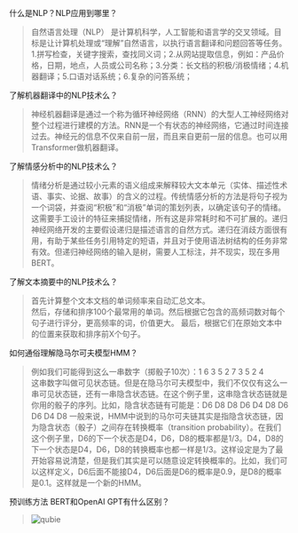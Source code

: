 什么是NLP？NLP应用到哪里？  
> 自然语言处理（NLP） 是计算机科学，人工智能和语言学的交叉领域。目标是让计算机处理或“理解”自然语言，以执行语言翻译和问题回答等任务。
> 1.拼写检查，关键字搜索，查找同义词；2.从网站提取信息，例如：产品价格，日期，地点，人员或公司名称；3.分类：长文档的积极/消极情绪；4.机器翻译；5.口语对话系统；6.复杂的问答系统；

了解机器翻译中的NLP技术么？
> 神经机器翻译是通过一个称为循环神经网络（RNN）的大型人工神经网络对整个过程进行建模的方法。RNN是一个有状态的神经网络，它通过时间连接过去。神经元的信息不仅来自前一层，而且来自更前一层的信息。也可以用Transformer做机器翻译。  

了解情感分析中的NLP技术么？
> 情绪分析是通过较小元素的语义组成来解释较大文本单元（实体、描述性术语、事实、论据、故事）的含义的过程。传统情感分析的方法是将句子视为一个词袋，并查阅“积极”和“消极”单词的策划列表，以确定该句子的情绪。这需要手工设计的特征来捕捉情绪，所有这是非常耗时和不可扩展的。递归神经网络开发的主要假设递归是描述语言的自然方式。递归在消歧方面很有用，有助于某些任务引用特定的短语，并且对于使用语法树结构的任务非常有效。但递归神经网络的输入是树，需要人工标注，并不现实，现在多用BERT。

了解文本摘要中的NLP技术么？  
> 首先计算整个文本文档的单词频率来自动汇总文本。  
> 然后，存储和排序100个最常用的单词。然后根据它包含的高频词数对每个句子进行评分，更高频率的词，价值更大。
> 最后，根据它们在原始文本中的位置来获取和排序前X个句子。

如何通俗理解隐马尔可夫模型HMM？  
> 例如我们可能得到这么一串数字（掷骰子10次）：1 6 3 5 2 7 3 5 2 4  
> 这串数字叫做可见状态链。但是在隐马尔可夫模型中，我们不仅仅有这么一串可见状态链，还有一串隐含状态链。在这个例子里，这串隐含状态链就是你用的骰子的序列。比如，隐含状态链有可能是：D6 D8 D8 D6 D4 D8 D6 D6 D4 D8
> 一般来说，HMM中说到的马尔可夫链其实是指隐含状态链，因为隐含状态（骰子）之间存在转换概率（transition probability）。在我们这个例子里，D6的下一个状态是D4，D6，D8的概率都是1/3。D4，D8的下一个状态是D4，D6，D8的转换概率也都一样是1/3。这样设定是为了最开始容易说清楚，但是我们其实是可以随意设定转换概率的。比如，我们可以这样定义，D6后面不能接D4，D6后面是D6的概率是0.9，是D8的概率是0.1。这样就是一个新的HMM。

预训练方法 BERT和OpenAI GPT有什么区别？  
> ![qubie](https://pic2.zhimg.com/80/v2-fe42c185af1aa7e92047c9f38e2e0595_720w.webp)
> 


